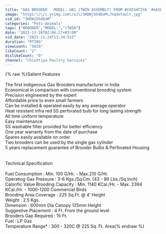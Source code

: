 ```yaml
---
title: "GAS BROODER   MODEL: GB1 (TWIN ASSEMBLY) FROM #CHISHTIYA  #GASBROODER #BROODER #HEATING #POULTRY"
image: "https:\/\/i.ytimg.com\/vi\/3HDWjb54DuM\/hqdefault.jpg"
vid_id: "3HDWjb54DuM"
categories: "Pets-Animals"
tags: ["BROODER","MODEL:","(TWIN"]
date: "2021-11-28T02:06:27+03:00"
vid_date: "2021-11-24T11:34:51Z"
duration: "PT39S"
viewcount: "5929"
likeCount: "2"
dislikeCount: "0"
channel: "Chishtiya Poultry Services"
---
```

{% raw %}Salient Features<br /><br />    The first indigenous Gas Brooders manufacturer in India<br />    Economical in comparison with conventional brooding system<br />    Precision engineered by the expert<br />    Affordable price to even small farmers<br />    Can be installed &amp; operated easily by any average operator<br />    Heat resistant infra red SS perforated bulb for long lasting strength<br />    All time uniform temperature<br />    Easy maintenance<br />    SS washable filter provided for better efficiency<br />    One year warranty from the date of purchase<br />    Spares easily available on order<br />    Two brooders can be used by the single gas cylinder<br />    5 years replacement guarantee of Brooder Bulbs &amp; Perforated Housing<br /><br /> <br />Technical Specification<br /><br />Fuel Consumption  :  Min. 100 G/Hr. - Max.210 G/Hr.<br />Operating Gas Pressure  :  3-6 Kgs./Sq.Cm. (43 - 86 Lbs./Sq.Inch)<br />Calorific Value Brooding Capacity  :  Min. 1140 KCal./Hr. - Max. 2394 KCal./Hr. - 1000-1200 Commercial Birds<br />Brooding Area Coverage  :  225 Sq.Ft. @ 4’ Height<br />Weight  :  2.5 Kgs.<br />Dimension  :  600mm Dia Canopy 125mm Height<br />Suggestive Placement  :  4 Ft. From the ground level<br />Brooders Gap Required  :  15 Ft.<br />Fuel  :  LP Gas<br />Temperature Range*  :  300 - 320C @ 225 Sq. Ft. Area{% endraw %}
